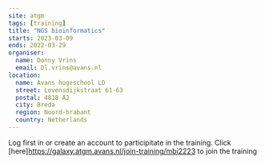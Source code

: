 ```yaml
---
site: atgm
tags: [training]
title: "NGS bioinformatics"
starts: 2023-03-09
ends: 2022-03-29
organiser:
  name: Donny Vrins
  email: Dl.vrins@avans.nl
location:
  name: Avans hogeschool LD
  street: Lovensdijkstraat 61-63
  postal: 4818 AJ
  city: Breda
  region: Noord-brabant
  country: Netherlands
---
```


Log first in or create an account to participitate in the training.
Click  [here]https://galaxy.atgm.avans.nl/join-training/mbi2223 to join the training
